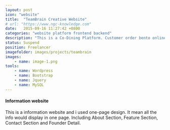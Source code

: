 ```yaml
---
layout: post
icon: "website"
title:  "TeamBrain Creative Website"
# url: "https://www.ngc-knowledge.com"
date:   2015-09-16 11:27:42 +0800
categories: "website platform frontend backend"
description: "This is a Co-Dining Platform. Customer order bento online and then pick-up at the food locker."
status: Suspend
position: Freelancer
imagefolder: images/projects/teambrain
images:
    - name: image-1.png
tools: 
    - name: Wordpress
    - name: Bootstrap
    - name: Jquery
    - name: MySQL
---
```

#### Information website
This is a information website and i used one-page design. It mean all the info would display in one page. Including About Section, Feature Section, Contact Section and Founder Detail.